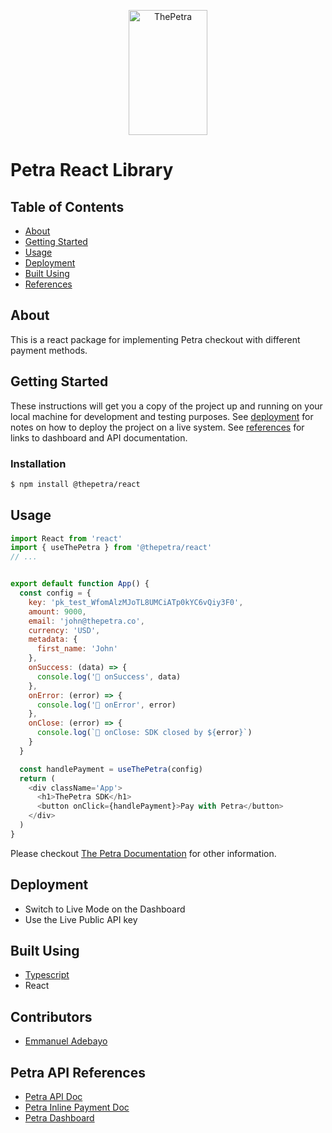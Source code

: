 <p align="center">
    <img title="ThePetra" height="200" src="https://res.cloudinary.com/nimiafrica/image/upload/v1644094450/petra-logo_mdgwlr.svg" width="50%"/>
</p>

# Petra React Library

## Table of Contents

- [About](#about)
- [Getting Started](#getting-started)
- [Usage](#usage)
- [Deployment](#deployment)
- [Built Using](#build-tools)
- [References](#references)


<a id="about"></a>

## About

This is a react package for implementing Petra checkout with different payment methods.

<a id="getting-started"></a>

## Getting Started

These instructions will get you a copy of the project up and running on your local machine for development and testing purposes. See [deployment](#deployment) for notes on how to deploy the project on a live system.
See [references](#references) for links to dashboard and API documentation.


### Installation

```bash
$ npm install @thepetra/react
```

## Usage

```js
import React from 'react'
import { useThePetra } from '@thepetra/react'
// ...


export default function App() {
  const config = {
    key: 'pk_test_WfomAlzMJoTL8UMCiATp0kYC6vQiy3F0',
    amount: 9000,
    email: 'john@thepetra.co',
    currency: 'USD',
    metadata: {
      first_name: 'John'
    },
    onSuccess: (data) => {
      console.log('🚀 onSuccess', data)
    },
    onError: (error) => {
      console.log('🚀 onError', error)
    },
    onClose: (error) => {
      console.log(`🚀 onClose: SDK closed by ${error}`)
    }
  }

  const handlePayment = useThePetra(config)
  return (
    <div className='App'>
      <h1>ThePetra SDK</h1>
      <button onClick={handlePayment}>Pay with Petra</button>
    </div>
  )
}
```


Please checkout [The Petra Documentation](https://docs.thepetra.co) for other information.


<a id="deployment"></a>

## Deployment

- Switch to Live Mode on the Dashboard
- Use the Live Public API key

<a id="build-tools"></a>
## Built Using

- [Typescript](https://www.typescriptlang.org/)
- React

## Contributors

- [Emmanuel Adebayo](https://github.com/toluwaanimi)


<a id="references"></a>
## Petra API  References

- [Petra API Doc](https://docs.thepetra.co/docs)
- [Petra Inline Payment Doc](https://docs.thepetra.co/docs/javascript-sdk)
- [Petra Dashboard](https://app.thepetra.co/auth/login)
